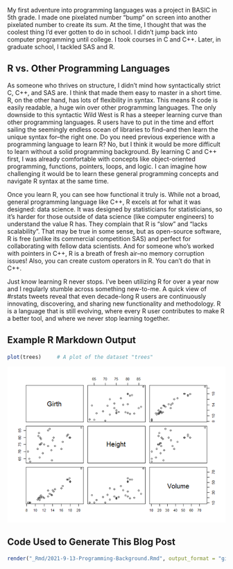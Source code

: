 
My first adventure into programming languages was a project in BASIC in
5th grade. I made one pixelated number “bump” on screen into another
pixelated number to create its sum. At the time, I thought that was the
coolest thing I’d ever gotten to do in school. I didn’t jump back into
computer programming until college. I took courses in C and C++. Later,
in graduate school, I tackled SAS and R.

## R vs. Other Programming Languages

As someone who thrives on structure, I didn’t mind how syntactically
strict C, C++, and SAS are. I think that made them easy to master in a
short time. R, on the other hand, has lots of flexibility in syntax.
This means R code is easily readable, a huge win over other programming
languages. The only downside to this syntactic Wild West is R has a
steeper learning curve than other programming languages. R users have to
put in the time and effort sailing the seemingly endless ocean of
libraries to find–and then learn the unique syntax for–the right one. Do
you need previous experience with a programming language to learn R? No,
but I think it would be more difficult to learn without a solid
programming background. By learning C and C++ first, I was already
comfortable with concepts like object-oriented programming, functions,
pointers, loops, and logic. I can imagine how challenging it would be to
learn these general programming concepts and navigate R syntax at the
same time.

Once you learn R, you can see how functional it truly is. While not a
broad, general programming language like C++, R excels at for what it
was designed: data science. It was designed by statisticians for
statisticians, so it’s harder for those outside of data science (like
computer engineers) to understand the value R has. They complain that R
is “slow” and “lacks scalability”. That may be true in some sense, but
as open-source software, R is free (unlike its commercial competition
SAS) and perfect for collaborating with fellow data scientists. And for
someone who’s worked with pointers in C++, R is a breath of fresh air–no
memory corruption issues! Also, you can create custom operators in R.
You can’t do that in C++.

Just know learning R never stops. I’ve been utilizing R for over a year
now and I regularly stumble across something new-to-me. A quick view of
\#rstats tweets reveal that even decade-long R users are continuously
innovating, discovering, and sharing new functionality and methodology.
R is a language that is still evolving, where every R user contributes
to make R a better tool, and where we never stop learning together.

## Example R Markdown Output

``` r
plot(trees)     # A plot of the dataset "trees"
```

![](../images/unnamed-chunk-1-1.png)<!-- -->

## Code Used to Generate This Blog Post

``` r
render("_Rmd/2021-9-13-Programming-Background.Rmd", output_format = "github_document", output_dir = "_posts", output_options = list(html_preview = FALSE))
```
